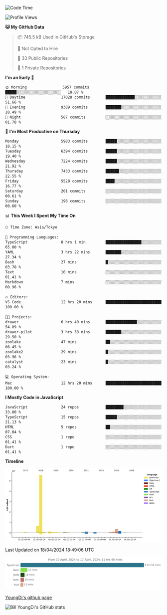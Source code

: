 <!--START_SECTION:waka-->
![Code Time](http://img.shields.io/badge/Code%20Time-596%20hrs%2049%20mins-blue)

![Profile Views](http://img.shields.io/badge/Profile%20Views-0-blue)

**🐱 My GitHub Data** 

> 📦 745.5 kB Used in GitHub's Storage 
 > 
> 🚫 Not Opted to Hire
 > 
> 📜 33 Public Repositories 
 > 
> 🔑 1 Private Repositories 
 > 
**I'm an Early 🐤** 

```text
🌞 Morning                5957 commits        █████░░░░░░░░░░░░░░░░░░░░   18.07 % 
🌆 Daytime                17028 commits       █████████████░░░░░░░░░░░░   51.66 % 
🌃 Evening                9389 commits        ███████░░░░░░░░░░░░░░░░░░   28.49 % 
🌙 Night                  587 commits         ░░░░░░░░░░░░░░░░░░░░░░░░░   01.78 % 
```
📅 **I'm Most Productive on Thursday** 

```text
Monday                   5983 commits        █████░░░░░░░░░░░░░░░░░░░░   18.15 % 
Tuesday                  6394 commits        █████░░░░░░░░░░░░░░░░░░░░   19.40 % 
Wednesday                7224 commits        █████░░░░░░░░░░░░░░░░░░░░   21.92 % 
Thursday                 7433 commits        ██████░░░░░░░░░░░░░░░░░░░   22.55 % 
Friday                   5528 commits        ████░░░░░░░░░░░░░░░░░░░░░   16.77 % 
Saturday                 201 commits         ░░░░░░░░░░░░░░░░░░░░░░░░░   00.61 % 
Sunday                   198 commits         ░░░░░░░░░░░░░░░░░░░░░░░░░   00.60 % 
```


📊 **This Week I Spent My Time On** 

```text
🕑︎ Time Zone: Asia/Tokyo

💬 Programming Languages: 
TypeScript               8 hrs 1 min         ████████████████░░░░░░░░░   65.00 % 
YAML                     3 hrs 22 mins       ███████░░░░░░░░░░░░░░░░░░   27.34 % 
Bash                     27 mins             █░░░░░░░░░░░░░░░░░░░░░░░░   03.78 % 
Text                     10 mins             ░░░░░░░░░░░░░░░░░░░░░░░░░   01.41 % 
Markdown                 7 mins              ░░░░░░░░░░░░░░░░░░░░░░░░░   00.96 % 

🔥 Editors: 
VS Code                  12 hrs 20 mins      █████████████████████████   100.00 % 

🐱‍💻 Projects: 
drawer                   6 hrs 40 mins       ██████████████░░░░░░░░░░░   54.09 % 
drawer-pilot             3 hrs 38 mins       ███████░░░░░░░░░░░░░░░░░░   29.50 % 
zoolake                  47 mins             ██░░░░░░░░░░░░░░░░░░░░░░░   06.45 % 
zoolake2                 29 mins             █░░░░░░░░░░░░░░░░░░░░░░░░   03.96 % 
catalyst                 23 mins             █░░░░░░░░░░░░░░░░░░░░░░░░   03.24 % 

💻 Operating System: 
Mac                      12 hrs 20 mins      █████████████████████████   100.00 % 
```

**I Mostly Code in JavaScript** 

```text
JavaScript               24 repos            ████████░░░░░░░░░░░░░░░░░   33.80 % 
TypeScript               15 repos            █████░░░░░░░░░░░░░░░░░░░░   21.13 % 
HTML                     5 repos             ██░░░░░░░░░░░░░░░░░░░░░░░   07.04 % 
CSS                      1 repo              ░░░░░░░░░░░░░░░░░░░░░░░░░   01.41 % 
Dart                     1 repo              ░░░░░░░░░░░░░░░░░░░░░░░░░   01.41 % 
```



**Timeline**

![Lines of Code chart](https://raw.githubusercontent.com/Youngdi/Youngdi/master/assets/bar_graph.png)


 Last Updated on 18/04/2024 18:49:06 UTC
<!--END_SECTION:waka-->

![wakatime](./images/stat.svg)

[YoungDi's github page](https://youngdi.github.io)

![Bill YoungDi's GitHub stats](https://github-readme-stats.vercel.app/api?username=youngdi&count_private=true&show_icons=true)
